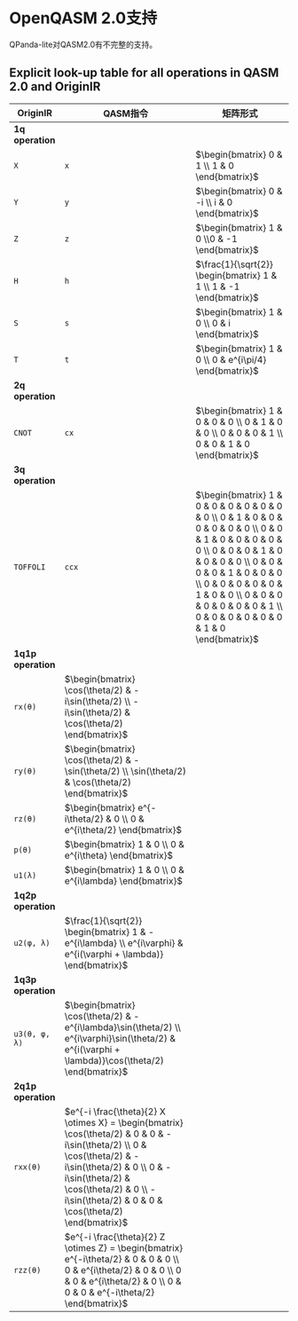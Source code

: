 # OpenQASM 2.0支持

QPanda-lite对QASM2.0有不完整的支持。

## Explicit look-up table for all operations in QASM 2.0 and OriginIR

OriginIR | QASM指令 | 矩阵形式 |
|----------|----------|----------|
| **1q operation** |
| `X`      | `x`      | $\begin{bmatrix} 0 & 1 \\ 1 & 0 \end{bmatrix}$ |
| `Y`      | `y`      | $\begin{bmatrix} 0 & -i \\ i & 0 \end{bmatrix}$ |
| `Z`      | `z`      | $\begin{bmatrix} 1 & 0 \\0 & -1 \end{bmatrix}$ |
| `H`      | `h`      | $\frac{1}{\sqrt{2}} \begin{bmatrix} 1 & 1 \\ 1 & -1 \end{bmatrix}$ |
| `S`      | `s`      | $\begin{bmatrix} 1 & 0 \\ 0 & i \end{bmatrix}$ |
| `T`      | `t`      | $\begin{bmatrix} 1 & 0 \\ 0 & e^{i\pi/4} \end{bmatrix}$ |
| **2q operation** |
| `CNOT`   | `cx`      | $\begin{bmatrix} 1 & 0 & 0 & 0 \\ 0 & 1 & 0 & 0 \\ 0 & 0 & 0 & 1 \\ 0 & 0 & 1 & 0 \end{bmatrix}$ |
| **3q operation** |
| `TOFFOLI` | `ccx`    | $\begin{bmatrix} 1 & 0 & 0 & 0 & 0 & 0 & 0 & 0 \\ 0 & 1 & 0 & 0 & 0 & 0 & 0 & 0 \\ 0 & 0 & 1 & 0 & 0 & 0 & 0 & 0 \\ 0 & 0 & 0 & 1 & 0 & 0 & 0 & 0 \\ 0 & 0 & 0 & 0 & 1 & 0 & 0 & 0 \\ 0 & 0 & 0 & 0 & 0 & 1 & 0 & 0 \\ 0 & 0 & 0 & 0 & 0 & 0 & 0 & 1 \\ 0 & 0 & 0 & 0 & 0 & 0 & 1 & 0 \end{bmatrix}$ |
| **1q1p operation**|
| `rx(θ)`  | $\begin{bmatrix} \cos(\theta/2) & -i\sin(\theta/2) \\ -i\sin(\theta/2) & \cos(\theta/2) \end{bmatrix}$ |
| `ry(θ)`  | $\begin{bmatrix} \cos(\theta/2) & -\sin(\theta/2) \\ \sin(\theta/2) & \cos(\theta/2) \end{bmatrix}$ |
| `rz(θ)`  | $\begin{bmatrix} e^{-i\theta/2} & 0 \\ 0 & e^{i\theta/2} \end{bmatrix}$ |
| `p(θ)`   | $\begin{bmatrix} 1 & 0 \\ 0 & e^{i\theta} \end{bmatrix}$ |
| `u1(λ)`  | $\begin{bmatrix} 1 & 0 \\ 0 & e^{i\lambda} \end{bmatrix}$ |
| **1q2p operation**|
| `u2(φ, λ)` | $\frac{1}{\sqrt{2}} \begin{bmatrix} 1 & -e^{i\lambda} \\ e^{i\varphi} & e^{i(\varphi + \lambda)} \end{bmatrix}$ |
| **1q3p operation**|
| `u3(θ, φ, λ)` | $\begin{bmatrix} \cos(\theta/2) & -e^{i\lambda}\sin(\theta/2) \\ e^{i\varphi}\sin(\theta/2) & e^{i(\varphi + \lambda)}\cos(\theta/2) \end{bmatrix}$ |
| **2q1p operation**|
| `rxx(θ)` | $e^{-i \frac{\theta}{2} X \otimes X} = \begin{bmatrix} \cos(\theta/2) & 0 & 0 & -i\sin(\theta/2) \\ 0 & \cos(\theta/2) & -i\sin(\theta/2) & 0 \\ 0 & -i\sin(\theta/2) & \cos(\theta/2) & 0 \\ -i\sin(\theta/2) & 0 & 0 & \cos(\theta/2) \end{bmatrix}$ |
| `rzz(θ)` | $e^{-i \frac{\theta}{2} Z \otimes Z} = \begin{bmatrix} e^{-i\theta/2} & 0 & 0 & 0 \\ 0 & e^{i\theta/2} & 0 & 0 \\ 0 & 0 & e^{i\theta/2} & 0 \\ 0 & 0 & 0 & e^{-i\theta/2} \end{bmatrix}$ |